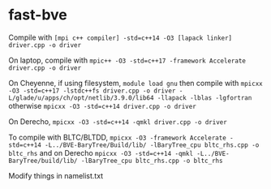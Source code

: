 # fast-bve

Compile with `[mpi c++ compiler] -std=c++14 -O3 [lapack linker] driver.cpp -o driver`

On laptop, compile with `mpic++ -O3 -std=c++17 -framework Accelerate driver.cpp -o driver`

On Cheyenne, if using filesystem,
`module load gnu`
then compile with
`mpicxx -O3 -std=c++17 -lstdc++fs driver.cpp -o driver -L/glade/u/apps/ch/opt/netlib/3.9.0/lib64 -llapack -lblas -lgfortran`
otherwise
`mpicxx -O3 -std=c++14 driver.cpp -o driver`

On Derecho,
`mpicxx -O3 -std=c++14 -qmkl driver.cpp -o driver`

To compile with BLTC/BLTDD,
`mpicxx -O3 -framework Accelerate -std=c++14 -L../BVE-BaryTree/Build/lib/ -lBaryTree_cpu bltc_rhs.cpp -o bltc_rhs`
and on Derecho
`mpicxx -O3 -std=c++14 -qmkl -L../BVE-BaryTree/build/lib/ -lBaryTree_cpu bltc_rhs.cpp -o bltc_rhs`

Modify things in namelist.txt

